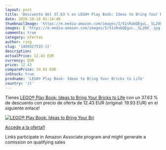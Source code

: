 ```yaml
---
layout: post
title: 'Descuento del 37.63 % en LEGO® Play Book: Ideas to Bring Your Bri'
date: 2020-10-18 01:14:48
thumbnailImage: 'https://m.media-amazon.com/images/I/51sRabQEgvL._SL200_.jpg'
images: [ 'https://m.media-amazon.com/images/I/51sRabQEgvL._SL200_.jpg' ]
comments: true
category: ofertas
author: ring
slug: '1409327515-it'
description:
actualPrice: 12.43 EUR
currency: EUR
price: 12.43
comparePrice: 19.93 EUR
inStock: true
prodname: 'LEGO® Play Book: Ideas to Bring Your Bricks to Life'
country: 'it'
---
```


Tienes [LEGO® Play Book: Ideas to Bring Your Bricks to Life](https://www.amazon.it/dp/1409327515/?tag=tolees00-21) con un 37.63 % de descuento con precio de oferta de 12.43 EUR (original: 19.93 EUR) en el siguiente enlace!

[![LEGO® Play Book: Ideas to Bring Your Bri](https://m.media-amazon.com/images/I/51sRabQEgvL._SL200_.jpg)](https://www.amazon.it/dp/1409327515/?tag=tolees00-21)

[Accede a la oferta!!](https://www.amazon.it/dp/1409327515/?tag=tolees00-21)

Links participate in Amazon Associate program and might generate a comission on qualifying sales



